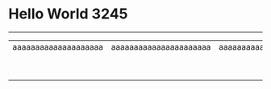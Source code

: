 # Hello World 3245

---

<table><tbody><tr><td>aaaaaaaaaaaaaaaaaaaa</td><td>aaaaaaaaaaaaaaaaaaaaaa</td><td>aaaaaaaaaaaaaaaaaaaa</td></tr><tr><td>&nbsp;</td><td>&nbsp;</td><td>&nbsp;</td></tr><tr><td>&nbsp;</td><td>&nbsp;</td><td>&nbsp;</td></tr></tbody></table>

